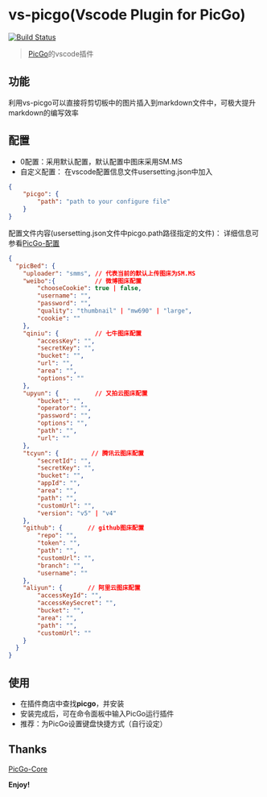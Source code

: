 # vs-picgo(Vscode Plugin for PicGo)
[![Build Status](https://travis-ci.org/Spades-S/vs-picgo.svg?branch=dev)](https://travis-ci.org/Spades-S/vs-picgo)

> [PicGo](https://github.com/PicGo)的vscode插件

## 功能
利用vs-picgo可以直接将剪切板中的图片插入到markdown文件中，可极大提升markdown的编写效率
## 配置

* 0配置：采用默认配置，默认配置中图床采用SM.MS
* 自定义配置：
在vscode配置信息文件usersetting.json中加入
``` json
{
	"picgo": {
		"path": "path to your configure file"
	}
}
```
配置文件内容(usersetting.json文件中picgo.path路径指定的文件)：
详细信息可参看[PicGo-配置](https://picgo.github.io/PicGo-Core-Doc/zh/guide/config.html#%E9%BB%98%E8%AE%A4%E9%85%8D%E7%BD%AE%E6%96%87%E4%BB%B6)
``` json
{
  "picBed": {
	"uploader": "smms", // 代表当前的默认上传图床为SM.MS
	"weibo":{           // 微博图床配置
		"chooseCookie": true | false,
		"username": "",
		"password": "",
		"quality": "thumbnail" | "mw690" | "large",
		"cookie": ""
	},
	"qiniu": {          // 七牛图床配置
		"accessKey": "",
		"secretKey": "",
		"bucket": "",
		"url": "",
		"area": "",
		"options": ""
	},
	"upyun": {          // 又拍云图床配置
		"bucket": "",
		"operator": "",
		"password": "",
		"options": "",
		"path": "",
		"url": ""
	},
	"tcyun": {         // 腾讯云图床配置
		"secretId": "",
		"secretKey": "",
		"bucket": "",
		"appId": "",
		"area": "",
		"path": "",
		"customUrl": "",
		"version": "v5" | "v4"
	},
	"github": {       // github图床配置
		"repo": "",
		"token": "",
		"path": "",
		"customUrl": "",
		"branch": "",
		"username": ""
	},
	"aliyun": {       // 阿里云图床配置
		"accessKeyId": "",
		"accessKeySecret": "",
		"bucket": "",
		"area": "",
		"path": "",
		"customUrl": ""
	}
  }
}
```


## 使用
* 在插件商店中查找**picgo**，并安装
* 安装完成后，可在命令面板中输入PicGo运行插件
* 推荐：为PicGo设置键盘快捷方式（自行设定）


## Thanks
[PicGo-Core](https://github.com/PicGo/PicGo-Core)



**Enjoy!**

